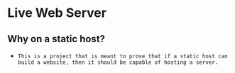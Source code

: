 # Live Web Server

## Why on a static host?
  - `This is a project that is meant to prove that if a static host can build a website, then it should be capable of hosting a server.`
